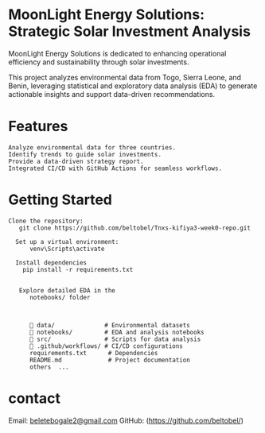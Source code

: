 # MoonLight Energy Solutions: Strategic Solar Investment Analysis
 MoonLight Energy Solutions is dedicated to enhancing operational efficiency and sustainability through solar investments. 
 
 This project analyzes environmental data from Togo, Sierra Leone, and Benin, leveraging statistical and exploratory data analysis (EDA) to generate actionable insights and support data-driven recommendations.

 # Features
    Analyze environmental data for three countries.
    Identify trends to guide solar investments.
    Provide a data-driven strategy report.
    Integrated CI/CD with GitHub Actions for seamless workflows.

# Getting Started
    Clone the repository:
       git clone https://github.com/beltobel/Tnxs-kifiya3-week0-repo.git

      Set up a virtual environment:
          venv\Scripts\activate

      Install dependencies
        pip install -r requirements.txt


       Explore detailed EDA in the 
          notebooks/ folder



          📁 data/              # Environmental datasets
          📁 notebooks/         # EDA and analysis notebooks
          📁 src/               # Scripts for data analysis
          📁 .github/workflows/ # CI/CD configurations
          requirements.txt      # Dependencies
          README.md             # Project documentation
          others  ...

# contact

Email: beletebogale2@gmail.com
GitHub: (https://github.com/beltobel/)
